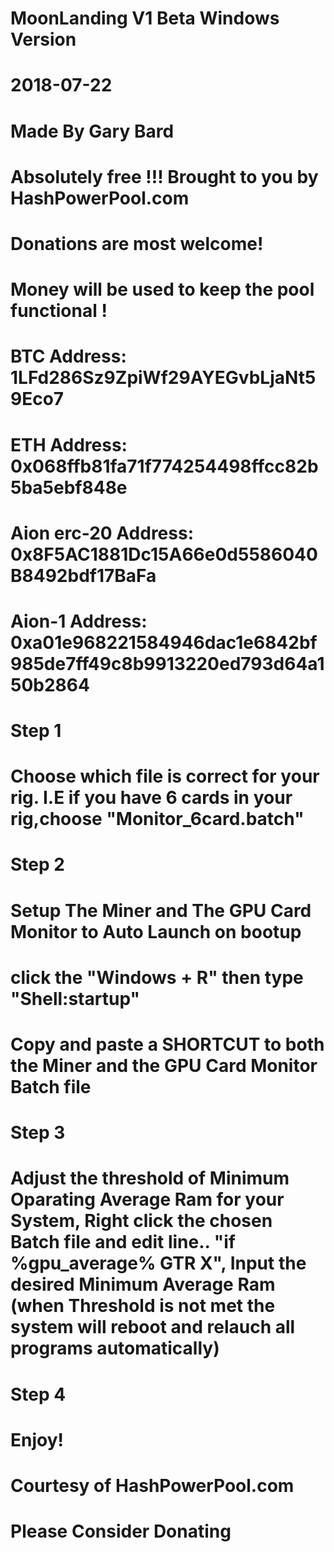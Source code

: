 # MoonLanding V1 Beta Windows Version
# 2018-07-22
# Made By Gary Bard 
# Absolutely free !!! Brought to you by HashPowerPool.com

# Donations are most welcome!
# Money will be used to keep the pool functional !
# BTC Address: 1LFd286Sz9ZpiWf29AYEGvbLjaNt59Eco7
# ETH Address: 0x068ffb81fa71f774254498ffcc82b5ba5ebf848e
# Aion erc-20 Address: 0x8F5AC1881Dc15A66e0d5586040B8492bdf17BaFa
# Aion-1 Address: 0xa01e968221584946dac1e6842bf985de7ff49c8b9913220ed793d64a150b2864

# Step 1
# Choose which file is correct for your rig. I.E if you have 6 cards in your rig,choose "Monitor_6card.batch"

# Step 2
# Setup The Miner and The GPU Card Monitor to Auto Launch on bootup
# click the "Windows + R" then type "Shell:startup"
# Copy and paste a SHORTCUT to both the Miner and the GPU Card Monitor Batch file

# Step 3
# Adjust the threshold of Minimum Oparating Average Ram for your System, Right click the chosen Batch file  and edit line.. "if %gpu_average% GTR X", Input the desired Minimum Average Ram  (when Threshold is not met the system will reboot and relauch all programs automatically)

# Step 4
# Enjoy!
# Courtesy of HashPowerPool.com
# Please Consider Donating
